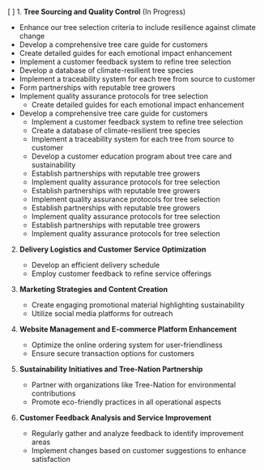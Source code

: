 [ ] 1. **Tree Sourcing and Quality Control** (In Progress)
   - Enhance our tree selection criteria to include resilience against climate change
- Develop a comprehensive tree care guide for customers
- Create detailed guides for each emotional impact enhancement
- Implement a customer feedback system to refine tree selection
- Develop a database of climate-resilient tree species
- Implement a traceability system for each tree from source to customer
- Form partnerships with reputable tree growers
- Implement quality assurance protocols for tree selection
   - Create detailed guides for each emotional impact enhancement
- Develop a comprehensive tree care guide for customers
   - Implement a customer feedback system to refine tree selection
   - Create a database of climate-resilient tree species
   - Implement a traceability system for each tree from source to customer
   - Develop a customer education program about tree care and sustainability
   - Establish partnerships with reputable tree growers
   - Implement quality assurance protocols for tree selection
   - Establish partnerships with reputable tree growers
   - Implement quality assurance protocols for tree selection
   - Establish partnerships with reputable tree growers
   - Implement quality assurance protocols for tree selection
   - Establish partnerships with reputable tree growers
   - Implement quality assurance protocols for tree selection

2. **Delivery Logistics and Customer Service Optimization**
   - Develop an efficient delivery schedule
   - Employ customer feedback to refine service offerings

3. **Marketing Strategies and Content Creation**
   - Create engaging promotional material highlighting sustainability
   - Utilize social media platforms for outreach

4. **Website Management and E-commerce Platform Enhancement**
   - Optimize the online ordering system for user-friendliness
   - Ensure secure transaction options for customers

5. **Sustainability Initiatives and Tree-Nation Partnership**
   - Partner with organizations like Tree-Nation for environmental contributions
   - Promote eco-friendly practices in all operational aspects

6. **Customer Feedback Analysis and Service Improvement**
   - Regularly gather and analyze feedback to identify improvement areas
   - Implement changes based on customer suggestions to enhance satisfaction